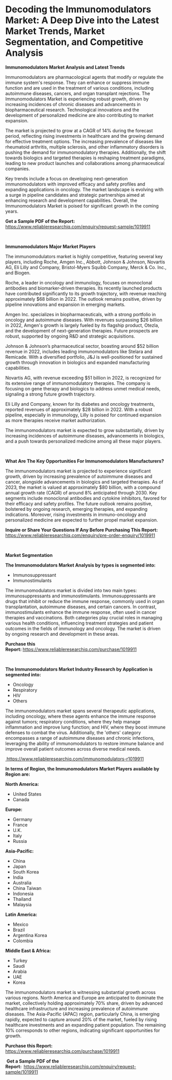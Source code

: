 <p><h1>Decoding the Immunomodulators Market: A Deep Dive into the Latest Market Trends, Market Segmentation, and Competitive Analysis</h1></p><p><strong>Immunomodulators Market Analysis and Latest Trends</strong></p>
<p><p>Immunomodulators are pharmacological agents that modify or regulate the immune system's response. They can enhance or suppress immune function and are used in the treatment of various conditions, including autoimmune diseases, cancers, and organ transplant rejections. The Immunomodulators Market is experiencing robust growth, driven by increasing incidences of chronic diseases and advancements in biopharmaceutical research. Technological innovations and the development of personalized medicine are also contributing to market expansion.</p><p>The market is projected to grow at a CAGR of 14% during the forecast period, reflecting rising investments in healthcare and the growing demand for effective treatment options. The increasing prevalence of diseases like rheumatoid arthritis, multiple sclerosis, and other inflammatory disorders is pushing the demand for immunomodulatory therapies. Additionally, the shift towards biologics and targeted therapies is reshaping treatment paradigms, leading to new product launches and collaborations among pharmaceutical companies.</p><p>Key trends include a focus on developing next-generation immunomodulators with improved efficacy and safety profiles and expanding applications in oncology. The market landscape is evolving with a surge in pipeline candidates and strategic partnerships aimed at enhancing research and development capabilities. Overall, the Immunomodulators Market is poised for significant growth in the coming years.</p></p>
<p><strong>Get a Sample PDF of the Report:&nbsp;</strong> <a href="https://www.reliableresearchiq.com/enquiry/request-sample/1019911?utm_campaign=2744&utm_medium=2&utm_source=Github&utm_content=ia&utm_term=19042025&utm_id=immunomodulators">https://www.reliableresearchiq.com/enquiry/request-sample/1019911</a></p>
<p>&nbsp;</p>
<p><strong>Immunomodulators Major Market Players</strong></p>
<p><p>The immunomodulators market is highly competitive, featuring several key players, including Roche, Amgen Inc., Abbott, Johnson & Johnson, Novartis AG, Eli Lilly and Company, Bristol-Myers Squibb Company, Merck & Co. Inc., and Biogen. </p><p>Roche, a leader in oncology and immunology, focuses on monoclonal antibodies and biomarker-driven therapies. Its recently launched products have contributed significantly to its growth trajectory, with revenue reaching approximately $68 billion in 2022. The outlook remains positive, driven by pipeline innovations and expansion in emerging markets.</p><p>Amgen Inc. specializes in biopharmaceuticals, with a strong portfolio in oncology and autoimmune diseases. With revenues surpassing $26 billion in 2022, Amgen's growth is largely fueled by its flagship product, Otezla, and the development of next-generation therapies. Future prospects are robust, supported by ongoing R&D and strategic acquisitions.</p><p>Johnson & Johnson’s pharmaceutical sector, boasting around $52 billion revenue in 2022, includes leading immunomodulators like Stelara and Remicade. With a diversified portfolio, J&J is well-positioned for sustained growth through innovation in biologics and expanded manufacturing capabilities.</p><p>Novartis AG, with revenue exceeding $51 billion in 2022, is recognized for its extensive range of immunomodulatory therapies. The company is focusing on gene therapy and biologics to address unmet medical needs, signaling a strong future growth trajectory.</p><p>Eli Lilly and Company, known for its diabetes and oncology treatments, reported revenues of approximately $28 billion in 2022. With a robust pipeline, especially in immunology, Lilly is poised for continued expansion as more therapies receive market authorization.</p><p>The immunomodulators market is expected to grow substantially, driven by increasing incidences of autoimmune diseases, advancements in biologics, and a push towards personalized medicine among all these major players.</p></p>
<p>&nbsp;</p>
<p><strong>What Are The Key Opportunities For Immunomodulators Manufacturers?</strong></p>
<p><p>The immunomodulators market is projected to experience significant growth, driven by increasing prevalence of autoimmune diseases and cancer, alongside advancements in biologics and targeted therapies. As of 2023, the market is valued at approximately $80 billion, with a compound annual growth rate (CAGR) of around 8% anticipated through 2030. Key segments include monoclonal antibodies and cytokine inhibitors, favored for their efficacy and safety profiles. The future outlook remains positive, bolstered by ongoing research, emerging therapies, and expanding indications. Moreover, rising investments in immuno-oncology and personalized medicine are expected to further propel market expansion.</p></p>
<p><strong>Inquire or Share Your Questions If Any Before Purchasing This Report:</strong> <a href="https://www.reliableresearchiq.com/enquiry/pre-order-enquiry/1019911?utm_campaign=2744&utm_medium=2&utm_source=Github&utm_content=ia&utm_term=19042025&utm_id=immunomodulators">https://www.reliableresearchiq.com/enquiry/pre-order-enquiry/1019911</a></p>
<p>&nbsp;</p>
<p><strong>Market Segmentation</strong></p>
<p><strong>The Immunomodulators Market Analysis by types is segmented into:</strong></p>
<p><ul><li>Immunosuppressant</li><li>Immunostimulants</li></ul></p>
<p><p>The immunomodulators market is divided into two main types: immunosuppressants and immunostimulants. Immunosuppressants are drugs that inhibit or reduce the immune response, commonly used in organ transplantation, autoimmune diseases, and certain cancers. In contrast, immunostimulants enhance the immune response, often used in cancer therapies and vaccinations. Both categories play crucial roles in managing various health conditions, influencing treatment strategies and patient outcomes in the fields of immunology and oncology. The market is driven by ongoing research and development in these areas.</p></p>
<p><strong>Purchase this Report:&nbsp;</strong><a href="https://www.reliableresearchiq.com/purchase/1019911?utm_campaign=2744&utm_medium=2&utm_source=Github&utm_content=ia&utm_term=19042025&utm_id=immunomodulators">https://www.reliableresearchiq.com/purchase/1019911</a></p>
<p>&nbsp;</p>
<p><strong>The Immunomodulators Market Industry Research by Application is segmented into:</strong></p>
<p><ul><li>Oncology</li><li>Respiratory</li><li>HIV</li><li>Others</li></ul></p>
<p><p>The immunomodulators market spans several therapeutic applications, including oncology, where these agents enhance the immune response against tumors; respiratory conditions, where they help manage inflammation and improve lung function; and HIV, where they boost immune defenses to combat the virus. Additionally, the 'others' category encompasses a range of autoimmune diseases and chronic infections, leveraging the ability of immunomodulators to restore immune balance and improve overall patient outcomes across diverse medical needs.</p></p>
<p><a href="https://www.reliableresearchiq.com/immunomodulators-r1019911?utm_campaign=2744&utm_medium=2&utm_source=Github&utm_content=ia&utm_term=19042025&utm_id=immunomodulators">&nbsp;https://www.reliableresearchiq.com/immunomodulators-r1019911</a></p>
<p><strong>In terms of Region, the Immunomodulators Market Players available by Region are:</strong></p>
<p>
    <p> <strong> North America: </strong>
        <ul>
            <li>United States</li>
            <li>Canada</li>
        </ul>
        </p> 
    <p> <strong> Europe: </strong>
        <ul>
            <li>Germany</li>
            <li>France</li>
            <li>U.K.</li>
            <li>Italy</li>
            <li>Russia</li>
        </ul>
        </p> 
    <p> <strong> Asia-Pacific: </strong>
        <ul>
            <li>China</li>
            <li>Japan</li>
            <li>South Korea</li>
            <li>India</li>
            <li>Australia</li>
            <li>China Taiwan</li>
            <li>Indonesia</li>
            <li>Thailand</li>
            <li>Malaysia</li>
        </ul>
        </p> 
    <p> <strong> Latin America: </strong>
        <ul>
            <li>Mexico</li>
            <li>Brazil</li>
            <li>Argentina Korea</li>
            <li>Colombia</li>
        </ul>
        </p> 
    <p> <strong> Middle East & Africa: </strong>
        <ul>
            <li>Turkey</li>
            <li>Saudi</li>
            <li>Arabia</li>
            <li>UAE</li>
            <li>Korea</li>
        </ul>
    </p>
    </p>
<p><p>The immunomodulators market is witnessing substantial growth across various regions. North America and Europe are anticipated to dominate the market, collectively holding approximately 70% share, driven by advanced healthcare infrastructure and increasing prevalence of autoimmune diseases. The Asia-Pacific (APAC) region, particularly China, is emerging rapidly, expected to capture around 20% of the market, fueled by rising healthcare investments and an expanding patient population. The remaining 10% corresponds to other regions, indicating significant opportunities for growth.</p></p>
<p><strong>Purchase this Report: </strong><a href="https://www.reliableresearchiq.com/purchase/1019911?utm_campaign=2744&utm_medium=2&utm_source=Github&utm_content=ia&utm_term=19042025&utm_id=immunomodulators">https://www.reliableresearchiq.com/purchase/1019911</a></p>
<p>&nbsp;<strong>Get a Sample PDF of the Report:&nbsp;&nbsp;</strong><a href="https://www.reliableresearchiq.com/enquiry/request-sample/1019911?utm_campaign=2744&utm_medium=2&utm_source=Github&utm_content=ia&utm_term=19042025&utm_id=immunomodulators">https://www.reliableresearchiq.com/enquiry/request-sample/1019911</a></p>
<p><strong></strong></p>
<p><p></p><p></p><p></p></p>